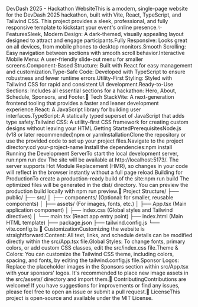 DevDash 2025 - Hackathon WebsiteThis is a modern, single-page website for the DevDash 2025 hackathon, built with Vite, React, TypeScript, and Tailwind CSS. This project provides a sleek, professional, and fully responsive template to kickstart your event's online presence.✨ FeaturesSleek, Modern Design: A dark-themed, visually appealing layout designed to attract and engage participants.Fully Responsive: Looks great on all devices, from mobile phones to desktop monitors.Smooth Scrolling: Easy navigation between sections with smooth scroll behavior.Interactive Mobile Menu: A user-friendly slide-out menu for smaller screens.Component-Based Structure: Built with React for easy management and customization.Type-Safe Code: Developed with TypeScript to ensure robustness and fewer runtime errors.Utility-First Styling: Styled with Tailwind CSS for rapid and consistent UI development.Ready-to-Use Sections: Includes all essential sections for a hackathon: Hero, About, Schedule, Sponsors, and Footer.🚀 Tech StackVite: A next-generation frontend tooling that provides a faster and leaner development experience.React: A JavaScript library for building user interfaces.TypeScript: A statically typed superset of JavaScript that adds type safety.Tailwind CSS: A utility-first CSS framework for creating custom designs without leaving your HTML.Getting StartedPrerequisitesNode.js (v18 or later recommended)npm or yarnInstallationClone the repository or use the provided code to set up your project files.Navigate to the project directory:cd your-project-name
Install the dependencies:npm install
Running the Development ServerTo start the local development server, run:npm run dev
The site will be available at http://localhost:5173/. The server supports Hot Module Replacement (HMR), so changes in your code will reflect in the browser instantly without a full page reload.Building for ProductionTo create a production-ready build of the site:npm run build
The optimized files will be generated in the dist/ directory. You can preview the production build locally with npm run preview.📂 Project Structure/
├── public/
├── src/
│   ├── components/  (Optional: for smaller, reusable components)
│   ├── assets/      (For images, fonts, etc.)
│   ├── App.tsx      (Main application component)
│   ├── index.css    (Global styles and Tailwind directives)
│   └── main.tsx     (React app entry point)
├── index.html       (Main HTML template)
├── package.json
├── tailwind.config.js
└── vite.config.ts
🎨 CustomizationCustomizing the website is straightforward:Content: All text, links, and schedule details can be modified directly within the src/App.tsx file.Global Styles: To change fonts, primary colors, or add custom CSS classes, edit the src/index.css file.Theme & Colors: You can customize the Tailwind CSS theme, including colors, spacing, and fonts, by editing the tailwind.config.js file.Sponsor Logos: Replace the placeholder images in the Sponsors section within src/App.tsx with your sponsors' logos. It's recommended to place new image assets in the src/assets/ directory and import them.🤝 ContributingContributions are welcome! If you have suggestions for improvements or find any issues, please feel free to open an issue or submit a pull request.📄 LicenseThis project is open-source and available under the MIT License.
